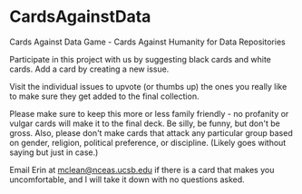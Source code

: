 # CardsAgainstData
Cards Against Data Game - Cards Against Humanity for Data Repositories

Participate in this project with us by suggesting black cards and white cards. Add a card by creating a new issue.

Visit the individual issues to upvote (or thumbs up) the ones you really like to make sure they get added to the final collection.

Please make sure to keep this more or less family friendly - no profanity or vulgar cards will make it to the final deck. Be silly, be funny, but don't be gross. Also, please don't make cards that attack any particular group based on gender, religion, political preference, or discipline. (Likely goes without saying but just in case.)

Email Erin at mclean@nceas.ucsb.edu if there is a card that makes you uncomfortable, and I will take it down with no questions asked.
